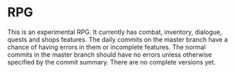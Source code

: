 # RPG
This is an experimental RPG. It currently has combat, inventory, dialogue, quests and shops features. The daily commits on the master branch have a chance of having errors in them or incomplete features. The normal commits in the master branch should have no errors unless otherwise specified by the commit summary. There are no complete versions yet.
